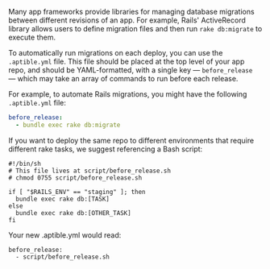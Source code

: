 Many app frameworks provide libraries for managing database migrations between different revisions of an app. For example, Rails' ActiveRecord library allows users to define migration files and then run `rake db:migrate` to execute them.

To automatically run migrations on each deploy, you can use the `.aptible.yml` file. This file should be placed at the top level of your app repo, and should be YAML-formatted, with a single key — `before_release` — which may take an array of commands to run before each release.

For example, to automate Rails migrations, you might have the following `.aptible.yml` file:

```yaml
before_release:
  - bundle exec rake db:migrate
```

If you want to deploy the same repo to different environments that require different rake tasks, we suggest referencing a Bash script:

```
#!/bin/sh
# This file lives at script/before_release.sh
# chmod 0755 script/before_release.sh

if [ "$RAILS_ENV" == "staging" ]; then
  bundle exec rake db:[TASK]
else
  bundle exec rake db:[OTHER_TASK]
fi
```

Your new .aptible.yml would read:

```
before_release:
  - script/before_release.sh
```
